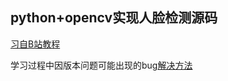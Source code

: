 ## python+opencv实现人脸检测源码

[习自B站教程](https://www.bilibili.com/video/BV1U4411J7nT?from=search&seid=13078213351084500281)

学习过程中因版本问题可能出现的bug[解决方法](https://blog.csdn.net/try17875864815/article/details/105293029)
